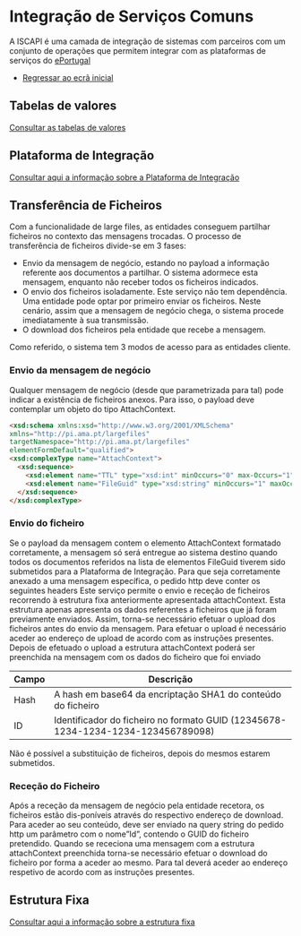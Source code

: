 # Integração de Serviços Comuns
A ISCAPI é uma camada de integração de sistemas com parceiros com um conjunto de operações que permitem integrar com as plataformas de serviços do [ePortugal](https://ePortugal.gov.pt)

- [Regressar ao ecrã inicial](../)

## Tabelas de valores
[Consultar as tabelas de valores](..\tabeladevalores)

## Plataforma de Integração
[Consultar aqui a informação sobre a Plataforma de Integração](..\iap)

## Transferência de Ficheiros
Com a funcionalidade de large files, as entidades conseguem partilhar ficheiros no contexto das mensagens trocadas.
O processo de transferência de ficheiros divide-se em 3 fases:
*	Envio da mensagem de negócio, estando no payload a informação referente aos documentos a partilhar. O sistema adormece esta mensagem, enquanto não receber todos os ficheiros indicados.
*	O envio dos ficheiros isoladamente. Este serviço não tem dependência. Uma entidade pode optar por primeiro enviar os ficheiros. Neste cenário, assim que a mensagem de negócio chega, o sistema procede imediatamente à sua transmissão.
*	O download dos ficheiros pela entidade que recebe a mensagem.

Como referido, o sistema tem 3 modos de acesso para as entidades cliente.

###	Envio da mensagem de negócio
Qualquer mensagem de negócio (desde que parametrizada para tal) pode indicar a existência de ficheiros anexos. Para isso, o payload deve contemplar um objeto do tipo AttachContext.

```markdown
<xsd:schema xmlns:xsd="http://www.w3.org/2001/XMLSchema"
xmlns="http://pi.ama.pt/largefiles"
targetNamespace="http://pi.ama.pt/largefiles"
elementFormDefault="qualified">
<xsd:complexType name="AttachContext">
  <xsd:sequence>
    <xsd:element name="TTL" type="xsd:int" minOccurs="0" max-Occurs="1" default="30"/>
    <xsd:element name="FileGuid" type="xsd:string" minOccurs="1" maxOccurs="unbounded"/>
  </xsd:sequence>
</xsd:complexType>
```

###	Envio do ficheiro

Se o payload da mensagem contem o elemento AttachContext formatado corretamente, a mensagem só será entregue ao sistema destino quando todos os documentos referidos na lista de elementos FileGuid tiverem sido submetidos para a Plataforma de Integração.
Para que seja corretamente anexado a uma mensagem específica, o pedido http deve conter os seguintes headers
Este serviço permite o envio e receção de ficheiros recorrendo à estrutura fixa anteriormente apresentada attachContext.
Esta estrutura apenas apresenta os dados referentes a ficheiros que já foram previamente enviados.
Assim, torna-se necessário efetuar o upload dos ficheiros antes do envio da mensagem.
Para efetuar o upload é necessário aceder ao endereço de upload de acordo com as instruções presentes.
Depois de efetuado o upload a estrutura attachContext poderá ser preenchida na mensagem com os dados do ficheiro que foi enviado

|Campo| Descrição |
|------------ | ------------|
|Hash|A hash em base64 da encriptação SHA1 do conteúdo do ficheiro|
|ID|Identificador do ficheiro no formato GUID (12345678-1234-1234-1234-123456789098)|

Não é possível a substituição de ficheiros, depois do mesmos estarem submetidos.

###	Receção do Ficheiro
Após a receção da mensagem de negócio pela entidade recetora, os ficheiros estão dis-poníveis através do respectivo endereço de download.
Para aceder ao seu conteúdo, deve ser enviado na query string do pedido http um parâmetro com o nome”Id”, contendo o GUID do ficheiro pretendido.
Quando se receciona uma mensagem com a estrutura attachContext preenchida torna-se necessário efetuar o download do ficheiro por forma a aceder ao mesmo. Para tal deverá aceder ao endereço respetivo de acordo com as instruções presentes.



## Estrutura Fixa
[Consultar aqui a informação sobre a estrutura fixa](..\EstruturaFixa)
